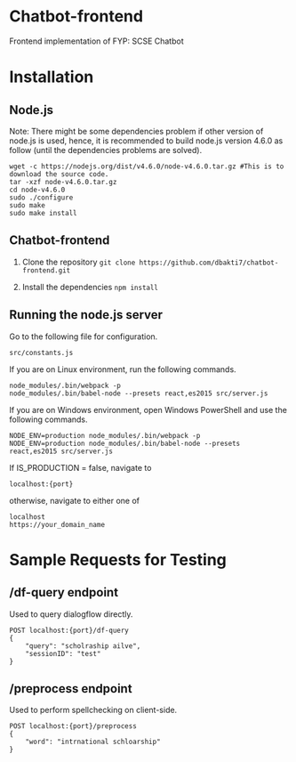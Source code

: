 # Chatbot-frontend
Frontend implementation of FYP: SCSE Chatbot

# Installation

## Node.js
Note: There might be some dependencies problem if other version of node.js is used, hence, it is recommended to build node.js version 4.6.0 as follow (until the dependencies problems are solved).
```
wget -c https://nodejs.org/dist/v4.6.0/node-v4.6.0.tar.gz #This is to download the source code.
tar -xzf node-v4.6.0.tar.gz
cd node-v4.6.0
sudo ./configure
sudo make
sudo make install
```

## Chatbot-frontend
1. Clone the repository
`git clone https://github.com/dbakti7/chatbot-frontend.git`

2. Install the dependencies
`npm install`

## Running the node.js server
Go to the following file for configuration.
```
src/constants.js
```

If you are on Linux environment, run the following commands.
```
node_modules/.bin/webpack -p
node_modules/.bin/babel-node --presets react,es2015 src/server.js
```

If you are on Windows environment, open Windows PowerShell and use the following commands.
```
NODE_ENV=production node_modules/.bin/webpack -p
NODE_ENV=production node_modules/.bin/babel-node --presets react,es2015 src/server.js
```

If IS_PRODUCTION = false, navigate to
```
localhost:{port}
```

otherwise, navigate to either one of
```
localhost
https://your_domain_name
```

# Sample Requests for Testing
## /df-query endpoint
Used to query dialogflow directly.
```
POST localhost:{port}/df-query
{
	"query": "scholraship ailve",
	"sessionID": "test"
}
```

## /preprocess endpoint
Used to perform spellchecking on client-side.
```
POST localhost:{port}/preprocess
{
	"word": "intrnational schloarship"
}
```